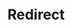 ---
layout: src/layouts/Redirect.astro
title: Redirect
redirect: https://octopus.com/docs/infrastructure/deployment-targets/azure
pubDate:  2023-01-01
navSearch: false
navSitemap: false
navMenu: false
hideInThisSectionHeader: true
---